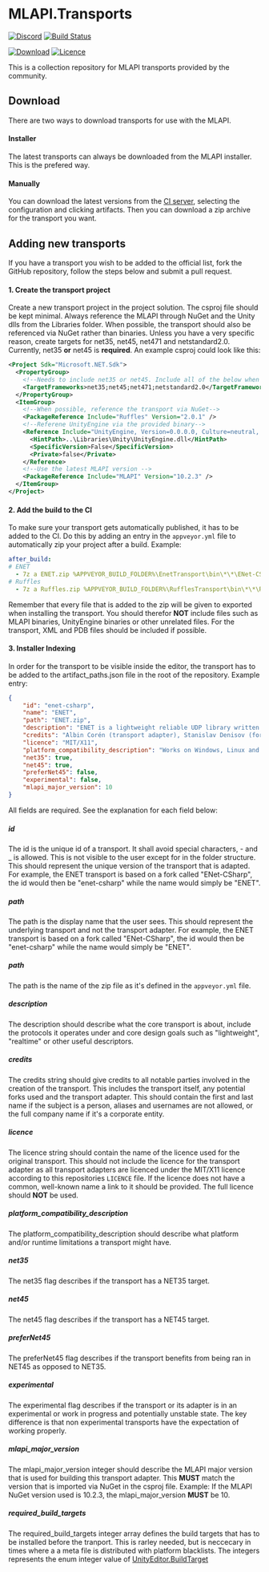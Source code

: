 # MLAPI.Transports
[![Discord](https://img.shields.io/discord/449263083769036810.svg?label=discord&logo=discord&color=informational)](https://discord.gg/FM8SE9E)
[![Build Status](https://img.shields.io/appveyor/ci/midlevel/mlapi-transports/master.svg?logo=appveyor)](https://ci.appveyor.com/project/MidLevel/mlapi-transports/branch/master)

[![Download](https://img.shields.io/badge/download-artifacts-informational.svg)](https://ci.appveyor.com/project/MidLevel/mlapi-transports)
[![Licence](https://img.shields.io/github/license/midlevel/mlapi.transports.svg?color=informational)](https://github.com/MidLevel/MLAPI.Transports/blob/master/LICENCE)

This is a collection repository for MLAPI transports provided by the community. 

## Download
There are two ways to download transports for use with the MLAPI.

#### Installer
The latest transports can always be downloaded from the MLAPI installer. This is the prefered way.

#### Manually
You can download the latest versions from the [CI server](https://ci.appveyor.com/project/MidLevel/mlapi-transports), selecting the configuration and clicking artifacts. Then you can download a zip archive for the transport you want.

## Adding new transports
If you have a transport you wish to be added to the official list, fork the GitHub repository, follow the steps below and submit a pull request.

#### 1. Create the transport project
Create a new transport project in the project solution. The csproj file should be kept minimal. Always reference the MLAPI through NuGet and the Unity dlls from the Libraries folder. When possible, the transport should also be referenced via NuGet rather than binaries. Unless you have a very specific reason, create targets for net35, net45, net471 and netstandard2.0. Currently, net35 **or** net45 is **required**. An example csproj could look like this:

```xml
<Project Sdk="Microsoft.NET.Sdk">
  <PropertyGroup>
    <!--Needs to include net35 or net45. Include all of the below when possible-->
    <TargetFrameworks>net35;net45;net471;netstandard2.0</TargetFrameworks>
  </PropertyGroup>
  <ItemGroup>
    <!--When possible, reference the transport via NuGet-->
    <PackageReference Include="Ruffles" Version="2.0.1" />
    <!--Referene UnityEngine via the provided binary-->
    <Reference Include="UnityEngine, Version=0.0.0.0, Culture=neutral, processorArchitecture=MSIL">
      <HintPath>..\Libraries\Unity\UnityEngine.dll</HintPath>
      <SpecificVersion>False</SpecificVersion>
      <Private>false</Private>
    </Reference>
    <!--Use the latest MLAPI version -->
    <PackageReference Include="MLAPI" Version="10.2.3" />
  </ItemGroup>
</Project>
```


#### 2. Add the build to the CI
To make sure your transport gets automatically published, it has to be added to the CI. Do this by adding an entry in the ``appveyor.yml`` file to automatically zip your project after a build. Example:

```yml
after_build:
# ENET
  - 7z a ENET.zip %APPVEYOR_BUILD_FOLDER%\EnetTransport\bin\*\*\ENet-CSharp.dll %APPVEYOR_BUILD_FOLDER%\EnetTransport\bin\*\*\enet.dylib %APPVEYOR_BUILD_FOLDER%\EnetTransport\bin\*\*\enet.dll %APPVEYOR_BUILD_FOLDER%\EnetTransport\bin\*\*\libenet.so %APPVEYOR_BUILD_FOLDER%\EnetTransport\bin\*\*\EnetTransport*.*
# Ruffles
  - 7z a Ruffles.zip %APPVEYOR_BUILD_FOLDER%\RufflesTransport\bin\*\*\Ruffles.* %APPVEYOR_BUILD_FOLDER%\RufflesTransport\bin\*\*\RufflesTransport.*

```

Remember that every file that is added to the zip will be given to exported when installing the transport. You should therefor **NOT** include files such as MLAPI binaries, UnityEngine binaries or other unrelated files. For the transport, XML and PDB files should be included if possible.

#### 3. Installer Indexing
In order for the transport to be visible inside the editor, the transport has to be added to the artifact_paths.json file in the root of the repository. Example entry:

```json
{
    "id": "enet-csharp",
    "name": "ENET",
    "path": "ENET.zip",
    "description": "ENET is a lightweight reliable UDP library written in C.",
    "credits": "Albin Corén (transport adapter), Stanislav Denisov (fork and C# wrapper), Lee Salzman (original implementation).",
    "licence": "MIT/X11",
    "platform_compatibility_description": "Works on Windows, Linux and macOS by default. Other platforms needs native binaries compiled.",
    "net35": true,
    "net45": true,
    "preferNet45": false,
    "experimental": false,
    "mlapi_major_version": 10
}
```

All fields are required. See the explanation for each field below:

##### id
The id is the unique id of a transport. It shall avoid special characters, - and _ is allowed. This is not visible to the user except for in the folder structure. This should represent the unique version of the transport that is adapted. For example, the ENET transport is based on a fork called "ENet-CSharp", the id would then be "enet-csharp" while the name would simply be "ENET".

##### path
The path is the display name that the user sees. This should represent the underlying transport and not the transport adapter. For example, the ENET transport is based on a fork called "ENet-CSharp", the id would then be "enet-csharp" while the name would simply be "ENET".

##### path
The path is the name of the zip file as it's defined in the ``appveyor.yml`` file.

##### description
The description should describe what the core transport is about, include the protocols it operates under and core design goals such as "lightweight", "realtime" or other useful descriptors.

##### credits
The credits string should give credits to all notable parties involved in the creation of the transport. This includes the transport itself, any potential forks used and the transport adapter. This should contain the first and last name if the subject is a person, aliases and usernames are not allowed, or the full company name if it's a corporate entity.

##### licence
The licence string should contain the name of the licence used for the original transport. This should not include the licence for the transport adapter as all transport adapters are licenced under the MIT/X11 licence according to this repositories ``LICENCE`` file. If the licence does not have a common, well-known name a link to it should be provided. The full licence should **NOT** be used.

##### platform_compatibility_description
The platform_compatibility_description should describe what platform and/or runtime limitations a transport might have.

##### net35
The net35 flag describes if the transport has a NET35 target.

##### net45
The net45 flag describes if the transport has a NET45 target.

##### preferNet45
The preferNet45 flag describes if the transport benefits from being ran in NET45 as opposed to NET35.

##### experimental
The experimental flag describes if the transport or its adapter is in an experimental or work in progress and potentially unstable state. The key difference is that non experimental transports have the expectation of working properly.

##### mlapi_major_version
The mlapi_major_version integer should describe the MLAPI major version that is used for building this transport adapter. This **MUST** match the version that is imported via NuGet in the csproj file. Example: If the MLAPI NuGet version used is 10.2.3, the mlapi_major_version **MUST** be 10.

##### required_build_targets
The required_build_targets integer array defines the build targets that has to be installed before the tranport. This is rarley needed, but is neccecary in times where a a meta file is distributed with platform blacklists. The integers represents the enum integer value of [UnityEditor.BuildTarget](https://docs.unity3d.com/ScriptReference/BuildTarget.html)